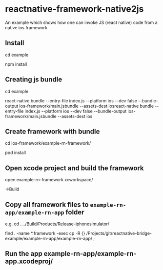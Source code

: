 # reactnative-framework-native2js
An example which shows how one can invoke JS (react native) code from a native ios framework

## Install
cd example

npm install

## Creating js bundle
cd example

react-native bundle --entry-file index.js --platform ios --dev false --bundle-output ios-framework/main.jsbundle --assets-dest iosreact-native bundle --entry-file index.js --platform ios --dev false --bundle-output ios-framework/main.jsbundle --assets-dest ios

## Create framework with bundle
cd ios-framework/example-rn-framework/

pod install

## Open xcode project and build the framework
open example-rn-framework.xcworkspace/

->Build

## Copy all framework files to `example-rn-app/example-rn-app` folder
e.g. 
cd ..../Build/Products/Release-iphonesimulator/

find . -name \*.framework -exec cp -R {} /Projects/git/reactnative-bridge-example/example-rn-app/example-rn-app/ \;

## Run the app  example-rn-app/example-rn-app.xcodeproj/
